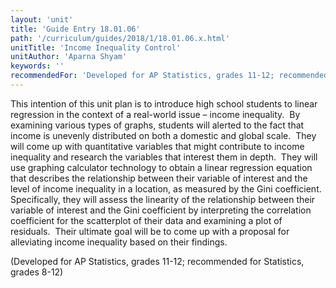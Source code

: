 ```yaml
---
layout: 'unit'
title: 'Guide Entry 18.01.06'
path: '/curriculum/guides/2018/1/18.01.06.x.html'
unitTitle: 'Income Inequality Control'
unitAuthor: 'Aparna Shyam'
keywords: ''
recommendedFor: 'Developed for AP Statistics, grades 11-12; recommended for Statistics, grades 8-12'
---
```


<main>
 <p>
  This intention of this unit plan is to introduce high school students to linear regression in the context of a real-world issue – income inequality.  By examining various types of graphs, students will alerted to the fact that income is unevenly distributed on both a domestic and global scale.  They will come up with quantitative variables that might contribute to income inequality and research the variables that interest them in depth.  They will use graphing calculator technology to obtain a linear regression equation that describes the relationship between their variable of interest and the level of income inequality in a location, as measured by the Gini coefficient.  Specifically, they will assess the linearity of the relationship between their variable of interest and the Gini coefficient by interpreting the correlation coefficient for the scatterplot of their data and examining a plot of residuals.  Their ultimate goal will be to come up with a proposal for alleviating income inequality based on their findings.
 </p>
 <p>
  (Developed for AP Statistics, grades 11-12; recommended for Statistics, grades 8-12)
 </p>
</main>
